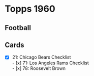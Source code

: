# Topps 1960 
## Football

## Cards

- [x] 21: Chicago Bears Checklist <br>- [x] 71: Los Angeles Rams Checklist <br>- [x] 78: Roosevelt Brown <br>